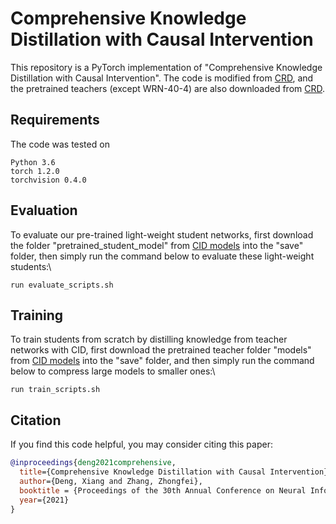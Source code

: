 # Comprehensive Knowledge Distillation with Causal Intervention

This repository is a PyTorch implementation of "Comprehensive Knowledge Distillation with Causal Intervention". The code is modified from [CRD], and the pretrained teachers (except WRN-40-4) are also downloaded from [CRD].

## Requirements

The code was tested on
```
Python 3.6
torch 1.2.0
torchvision 0.4.0
```

## Evaluation
To evaluate our pre-trained light-weight student networks, first download the folder "pretrained_student_model" from [CID models] into the "save" folder,  then simply run the command below to evaluate these light-weight students:\

`run evaluate_scripts.sh`

## Training
To train students from scratch by distilling knowledge from teacher networks with CID, first download the pretrained teacher folder "models" from [CID models] into the "save" folder, and then simply run the command below to compress large models to smaller ones:\

`run train_scripts.sh`

[CID models]: https://drive.google.com/drive/folders/1s-NwnDw3VXc_r87-XHEg1iM0KhxpXlbj?usp=sharing

[CRD]: https://github.com/HobbitLong/RepDistiller

## Citation
If you find this code helpful, you may consider citing this paper:
```bibtex
@inproceedings{deng2021comprehensive,
  title={Comprehensive Knowledge Distillation with Causal Intervention},
  author={Deng, Xiang and Zhang, Zhongfei},
  booktitle = {Proceedings of the 30th Annual Conference on Neural Information Processing Systems},
  year={2021}
}
```
